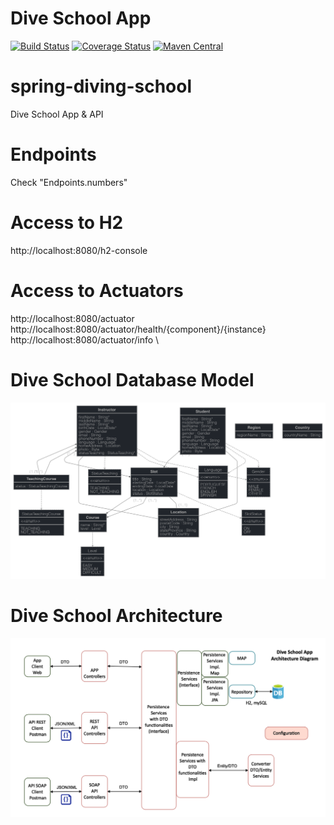 <style>
r { color: Red }
o { color: Orange }
g { color: Green }
</style>

# Dive School App
[![Build Status](https://circleci.com/gh/josemiguelgomes/spring-diving-school/tree/main.svg?style=svg)](https://circleci.com/gh/josemiguelgomes/spring-diving-school/tree/main)
[![Coverage Status](https://coveralls.io/repos/github/josemiguelgomes/spring-diving-school/badge.svg?branch=main)](https://coveralls.io/github/josemiguelgomes/spring-diving-school?branch=main)
[![Maven Central](https://maven-badges.herokuapp.com/maven-central/josemiguelgomes/spring-diving-school/badge.svg?style=flat)](https://maven-badges.herokuapp.com/maven-central/josemiguelgomes/spring-diving-school)


# spring-diving-school
Dive School App & API

# Endpoints 
Check "Endpoints.numbers"

# Access to H2
http://localhost:8080/h2-console

# Access to Actuators
http://localhost:8080/actuator \
http://localhost:8080/actuator/health/{component}/{instance} \
http://localhost:8080/actuator/info \


# Dive School Database Model

![Dive School Model](diving-school-model.png?raw=true "Dive School Model")


# Dive School Architecture

![Dive School Architecture](architecture.png?raw=true "Dive School Architecture")